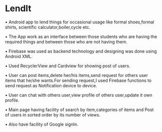 # LendIt
• Android app to lend things for occasional usage like formal shoes,formal shirts,
  scientific calculator,boiler,cycle etc.
  
• The App work as an interface between those students who are having the
  required things and between those who are not having them.
  
• Firebase was used as backend technology and designing was done using
  Android XML.
  
• Used RecyclerView and Cardview for showing post of users.

• User can post items,delete her/his items,send request for others user items that he/she wants.For sending request,I used
  Firebase functions to send request as Notification device to device.
  
• User can chat with others user,view profile of others user,update it own profile.

• Main page having facility of search by item,categories of items and Post of users in sorted order by its number of views. 

• Also have facility of Google signIn.


